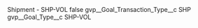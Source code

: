 <?xml version="1.0" encoding="UTF-8"?>
<CustomMetadata xmlns="http://soap.sforce.com/2006/04/metadata" xmlns:xsi="http://www.w3.org/2001/XMLSchema-instance" xmlns:xsd="http://www.w3.org/2001/XMLSchema">
    <label>Shipment - SHP-VOL</label>
    <protected>false</protected>
    <values>
        <field>gvp__Goal_Transaction_Type__c</field>
        <value xsi:type="xsd:string">SHP</value>
    </values>
    <values>
        <field>gvp__Goal_Type__c</field>
        <value xsi:type="xsd:string">SHP-VOL</value>
    </values>
</CustomMetadata>
